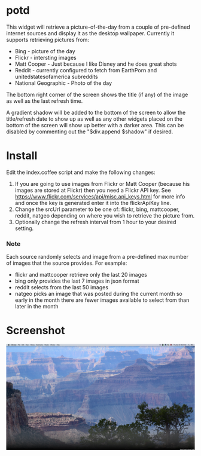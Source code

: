 # potd
This widget will retrieve a picture-of-the-day from a couple of pre-defined internet sources and
display it as the desktop wallpaper. Currently it supports retrieving pictures from:
* Bing - picture of the day
* Flickr - intersting images
* Matt Cooper - Just because I like Disney and he does great shots
* Reddit - currently configured to fetch from EarthPorn and unitedstatesofamerica subreddits
* National Geographic - Photo of the day

The bottom right corner of the screen shows the title (if any) of the image as well as the last refresh
time.

A gradient shadow will be added to the bottom of the screen to allow the title/refresh date to show up as
well as any other widgets placed on the bottom of the screen will show up better with a darker area. This 
can be disabled by commenting out the "$div.append $shadow" if desired.

# Install
Edit the index.coffee script and make the following changes:
1. If you are going to use images from Flickr or Matt Cooper (because his images are stored at Flickr)
then you need a Flickr API key. See https://www.flickr.com/services/api/misc.api_keys.html for more info
and once the key is generated enter it into the flickrApiKey line.
2. Change the srcUrl parameter to be one of: flickr, bing, mattcooper, reddit, natgeo depending on where
you wish to retrieve the picture from.
3. Optionally change the refresh interval from 1 hour to your desired setting.

### Note
Each source randomly selects and image from a pre-defined max number of images that the
source provides. For example:
* flickr and mattcooper retrieve only the last 20 images
* bing only provides the last 7 images in json format
* reddit selects from the last 50 images
* natgeo picks an image that was posted during the current month so early in the month there are fewer images available to select from than later in the month

# Screenshot
![](/screenshot.png?raw=true)

